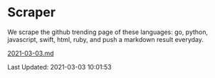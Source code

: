 # Scraper

We scrape the github trending page of these languages: go, python, javascript, swift, html, ruby, and push a markdown result everyday.

[2021-03-03.md](https://github.com/henson/Scraper/blob/master/2021-03-03.md)

Last Updated: 2021-03-03 10:01:53